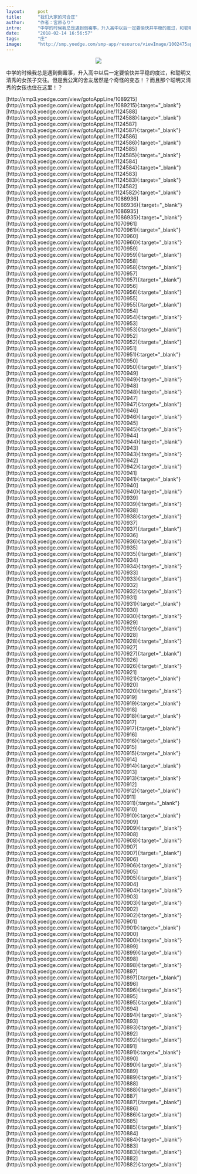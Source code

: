 ```yaml
---
layout:     post
title:      "我们大家的河合庄"
author:     "作者：宮原るり"
intro:      "中学的时候我总是遇到倒霉事，升入高中以后一定要愉快并平稳的度过，和聪明又清秀的女孩子交往。但是我公寓的舍友居然是个奇怪的变态！？而且那个聪明又清秀的女孩也住在这里！？"
date:       "2018-02-14 16:56:57"
tags:       "庄"
image:      "http://smp.yoedge.com/smp-app/resource/viewImage/1002475appline.png"
---
```

<div style="text-align: center">
<p><img src="http://smp.yoedge.com/smp-app/resource/viewImage/1002475appline.png"/></p>
</div>
<p class="post-meta">
<span>中学的时候我总是遇到倒霉事，升入高中以后一定要愉快并平稳的度过，和聪明又清秀的女孩子交往。但是我公寓的舍友居然是个奇怪的变态！？而且那个聪明又清秀的女孩也住在这里！？</span>
</p>
[http://smp3.yoedge.com/view/gotoAppLine/1089215](http://smp3.yoedge.com/view/gotoAppLine/1089215){:target="_blank"}
[http://smp3.yoedge.com/view/gotoAppLine/1124588](http://smp3.yoedge.com/view/gotoAppLine/1124588){:target="_blank"}
[http://smp3.yoedge.com/view/gotoAppLine/1124587](http://smp3.yoedge.com/view/gotoAppLine/1124587){:target="_blank"}
[http://smp3.yoedge.com/view/gotoAppLine/1124586](http://smp3.yoedge.com/view/gotoAppLine/1124586){:target="_blank"}
[http://smp3.yoedge.com/view/gotoAppLine/1124585](http://smp3.yoedge.com/view/gotoAppLine/1124585){:target="_blank"}
[http://smp3.yoedge.com/view/gotoAppLine/1124584](http://smp3.yoedge.com/view/gotoAppLine/1124584){:target="_blank"}
[http://smp3.yoedge.com/view/gotoAppLine/1124583](http://smp3.yoedge.com/view/gotoAppLine/1124583){:target="_blank"}
[http://smp3.yoedge.com/view/gotoAppLine/1124582](http://smp3.yoedge.com/view/gotoAppLine/1124582){:target="_blank"}
[http://smp3.yoedge.com/view/gotoAppLine/1086936](http://smp3.yoedge.com/view/gotoAppLine/1086936){:target="_blank"}
[http://smp3.yoedge.com/view/gotoAppLine/1086935](http://smp3.yoedge.com/view/gotoAppLine/1086935){:target="_blank"}
[http://smp3.yoedge.com/view/gotoAppLine/1070961](http://smp3.yoedge.com/view/gotoAppLine/1070961){:target="_blank"}
[http://smp3.yoedge.com/view/gotoAppLine/1070960](http://smp3.yoedge.com/view/gotoAppLine/1070960){:target="_blank"}
[http://smp3.yoedge.com/view/gotoAppLine/1070959](http://smp3.yoedge.com/view/gotoAppLine/1070959){:target="_blank"}
[http://smp3.yoedge.com/view/gotoAppLine/1070958](http://smp3.yoedge.com/view/gotoAppLine/1070958){:target="_blank"}
[http://smp3.yoedge.com/view/gotoAppLine/1070957](http://smp3.yoedge.com/view/gotoAppLine/1070957){:target="_blank"}
[http://smp3.yoedge.com/view/gotoAppLine/1070956](http://smp3.yoedge.com/view/gotoAppLine/1070956){:target="_blank"}
[http://smp3.yoedge.com/view/gotoAppLine/1070955](http://smp3.yoedge.com/view/gotoAppLine/1070955){:target="_blank"}
[http://smp3.yoedge.com/view/gotoAppLine/1070954](http://smp3.yoedge.com/view/gotoAppLine/1070954){:target="_blank"}
[http://smp3.yoedge.com/view/gotoAppLine/1070953](http://smp3.yoedge.com/view/gotoAppLine/1070953){:target="_blank"}
[http://smp3.yoedge.com/view/gotoAppLine/1070952](http://smp3.yoedge.com/view/gotoAppLine/1070952){:target="_blank"}
[http://smp3.yoedge.com/view/gotoAppLine/1070951](http://smp3.yoedge.com/view/gotoAppLine/1070951){:target="_blank"}
[http://smp3.yoedge.com/view/gotoAppLine/1070950](http://smp3.yoedge.com/view/gotoAppLine/1070950){:target="_blank"}
[http://smp3.yoedge.com/view/gotoAppLine/1070949](http://smp3.yoedge.com/view/gotoAppLine/1070949){:target="_blank"}
[http://smp3.yoedge.com/view/gotoAppLine/1070948](http://smp3.yoedge.com/view/gotoAppLine/1070948){:target="_blank"}
[http://smp3.yoedge.com/view/gotoAppLine/1070947](http://smp3.yoedge.com/view/gotoAppLine/1070947){:target="_blank"}
[http://smp3.yoedge.com/view/gotoAppLine/1070946](http://smp3.yoedge.com/view/gotoAppLine/1070946){:target="_blank"}
[http://smp3.yoedge.com/view/gotoAppLine/1070945](http://smp3.yoedge.com/view/gotoAppLine/1070945){:target="_blank"}
[http://smp3.yoedge.com/view/gotoAppLine/1070944](http://smp3.yoedge.com/view/gotoAppLine/1070944){:target="_blank"}
[http://smp3.yoedge.com/view/gotoAppLine/1070943](http://smp3.yoedge.com/view/gotoAppLine/1070943){:target="_blank"}
[http://smp3.yoedge.com/view/gotoAppLine/1070942](http://smp3.yoedge.com/view/gotoAppLine/1070942){:target="_blank"}
[http://smp3.yoedge.com/view/gotoAppLine/1070941](http://smp3.yoedge.com/view/gotoAppLine/1070941){:target="_blank"}
[http://smp3.yoedge.com/view/gotoAppLine/1070940](http://smp3.yoedge.com/view/gotoAppLine/1070940){:target="_blank"}
[http://smp3.yoedge.com/view/gotoAppLine/1070939](http://smp3.yoedge.com/view/gotoAppLine/1070939){:target="_blank"}
[http://smp3.yoedge.com/view/gotoAppLine/1070938](http://smp3.yoedge.com/view/gotoAppLine/1070938){:target="_blank"}
[http://smp3.yoedge.com/view/gotoAppLine/1070937](http://smp3.yoedge.com/view/gotoAppLine/1070937){:target="_blank"}
[http://smp3.yoedge.com/view/gotoAppLine/1070936](http://smp3.yoedge.com/view/gotoAppLine/1070936){:target="_blank"}
[http://smp3.yoedge.com/view/gotoAppLine/1070935](http://smp3.yoedge.com/view/gotoAppLine/1070935){:target="_blank"}
[http://smp3.yoedge.com/view/gotoAppLine/1070934](http://smp3.yoedge.com/view/gotoAppLine/1070934){:target="_blank"}
[http://smp3.yoedge.com/view/gotoAppLine/1070933](http://smp3.yoedge.com/view/gotoAppLine/1070933){:target="_blank"}
[http://smp3.yoedge.com/view/gotoAppLine/1070932](http://smp3.yoedge.com/view/gotoAppLine/1070932){:target="_blank"}
[http://smp3.yoedge.com/view/gotoAppLine/1070931](http://smp3.yoedge.com/view/gotoAppLine/1070931){:target="_blank"}
[http://smp3.yoedge.com/view/gotoAppLine/1070930](http://smp3.yoedge.com/view/gotoAppLine/1070930){:target="_blank"}
[http://smp3.yoedge.com/view/gotoAppLine/1070929](http://smp3.yoedge.com/view/gotoAppLine/1070929){:target="_blank"}
[http://smp3.yoedge.com/view/gotoAppLine/1070928](http://smp3.yoedge.com/view/gotoAppLine/1070928){:target="_blank"}
[http://smp3.yoedge.com/view/gotoAppLine/1070927](http://smp3.yoedge.com/view/gotoAppLine/1070927){:target="_blank"}
[http://smp3.yoedge.com/view/gotoAppLine/1070926](http://smp3.yoedge.com/view/gotoAppLine/1070926){:target="_blank"}
[http://smp3.yoedge.com/view/gotoAppLine/1070921](http://smp3.yoedge.com/view/gotoAppLine/1070921){:target="_blank"}
[http://smp3.yoedge.com/view/gotoAppLine/1070920](http://smp3.yoedge.com/view/gotoAppLine/1070920){:target="_blank"}
[http://smp3.yoedge.com/view/gotoAppLine/1070919](http://smp3.yoedge.com/view/gotoAppLine/1070919){:target="_blank"}
[http://smp3.yoedge.com/view/gotoAppLine/1070918](http://smp3.yoedge.com/view/gotoAppLine/1070918){:target="_blank"}
[http://smp3.yoedge.com/view/gotoAppLine/1070917](http://smp3.yoedge.com/view/gotoAppLine/1070917){:target="_blank"}
[http://smp3.yoedge.com/view/gotoAppLine/1070916](http://smp3.yoedge.com/view/gotoAppLine/1070916){:target="_blank"}
[http://smp3.yoedge.com/view/gotoAppLine/1070915](http://smp3.yoedge.com/view/gotoAppLine/1070915){:target="_blank"}
[http://smp3.yoedge.com/view/gotoAppLine/1070914](http://smp3.yoedge.com/view/gotoAppLine/1070914){:target="_blank"}
[http://smp3.yoedge.com/view/gotoAppLine/1070913](http://smp3.yoedge.com/view/gotoAppLine/1070913){:target="_blank"}
[http://smp3.yoedge.com/view/gotoAppLine/1070912](http://smp3.yoedge.com/view/gotoAppLine/1070912){:target="_blank"}
[http://smp3.yoedge.com/view/gotoAppLine/1070911](http://smp3.yoedge.com/view/gotoAppLine/1070911){:target="_blank"}
[http://smp3.yoedge.com/view/gotoAppLine/1070910](http://smp3.yoedge.com/view/gotoAppLine/1070910){:target="_blank"}
[http://smp3.yoedge.com/view/gotoAppLine/1070909](http://smp3.yoedge.com/view/gotoAppLine/1070909){:target="_blank"}
[http://smp3.yoedge.com/view/gotoAppLine/1070908](http://smp3.yoedge.com/view/gotoAppLine/1070908){:target="_blank"}
[http://smp3.yoedge.com/view/gotoAppLine/1070907](http://smp3.yoedge.com/view/gotoAppLine/1070907){:target="_blank"}
[http://smp3.yoedge.com/view/gotoAppLine/1070906](http://smp3.yoedge.com/view/gotoAppLine/1070906){:target="_blank"}
[http://smp3.yoedge.com/view/gotoAppLine/1070905](http://smp3.yoedge.com/view/gotoAppLine/1070905){:target="_blank"}
[http://smp3.yoedge.com/view/gotoAppLine/1070904](http://smp3.yoedge.com/view/gotoAppLine/1070904){:target="_blank"}
[http://smp3.yoedge.com/view/gotoAppLine/1070903](http://smp3.yoedge.com/view/gotoAppLine/1070903){:target="_blank"}
[http://smp3.yoedge.com/view/gotoAppLine/1070902](http://smp3.yoedge.com/view/gotoAppLine/1070902){:target="_blank"}
[http://smp3.yoedge.com/view/gotoAppLine/1070901](http://smp3.yoedge.com/view/gotoAppLine/1070901){:target="_blank"}
[http://smp3.yoedge.com/view/gotoAppLine/1070900](http://smp3.yoedge.com/view/gotoAppLine/1070900){:target="_blank"}
[http://smp3.yoedge.com/view/gotoAppLine/1070899](http://smp3.yoedge.com/view/gotoAppLine/1070899){:target="_blank"}
[http://smp3.yoedge.com/view/gotoAppLine/1070898](http://smp3.yoedge.com/view/gotoAppLine/1070898){:target="_blank"}
[http://smp3.yoedge.com/view/gotoAppLine/1070897](http://smp3.yoedge.com/view/gotoAppLine/1070897){:target="_blank"}
[http://smp3.yoedge.com/view/gotoAppLine/1070896](http://smp3.yoedge.com/view/gotoAppLine/1070896){:target="_blank"}
[http://smp3.yoedge.com/view/gotoAppLine/1070895](http://smp3.yoedge.com/view/gotoAppLine/1070895){:target="_blank"}
[http://smp3.yoedge.com/view/gotoAppLine/1070894](http://smp3.yoedge.com/view/gotoAppLine/1070894){:target="_blank"}
[http://smp3.yoedge.com/view/gotoAppLine/1070893](http://smp3.yoedge.com/view/gotoAppLine/1070893){:target="_blank"}
[http://smp3.yoedge.com/view/gotoAppLine/1070892](http://smp3.yoedge.com/view/gotoAppLine/1070892){:target="_blank"}
[http://smp3.yoedge.com/view/gotoAppLine/1070891](http://smp3.yoedge.com/view/gotoAppLine/1070891){:target="_blank"}
[http://smp3.yoedge.com/view/gotoAppLine/1070890](http://smp3.yoedge.com/view/gotoAppLine/1070890){:target="_blank"}
[http://smp3.yoedge.com/view/gotoAppLine/1070889](http://smp3.yoedge.com/view/gotoAppLine/1070889){:target="_blank"}
[http://smp3.yoedge.com/view/gotoAppLine/1070888](http://smp3.yoedge.com/view/gotoAppLine/1070888){:target="_blank"}
[http://smp3.yoedge.com/view/gotoAppLine/1070887](http://smp3.yoedge.com/view/gotoAppLine/1070887){:target="_blank"}
[http://smp3.yoedge.com/view/gotoAppLine/1070886](http://smp3.yoedge.com/view/gotoAppLine/1070886){:target="_blank"}
[http://smp3.yoedge.com/view/gotoAppLine/1070885](http://smp3.yoedge.com/view/gotoAppLine/1070885){:target="_blank"}
[http://smp3.yoedge.com/view/gotoAppLine/1070884](http://smp3.yoedge.com/view/gotoAppLine/1070884){:target="_blank"}
[http://smp3.yoedge.com/view/gotoAppLine/1070883](http://smp3.yoedge.com/view/gotoAppLine/1070883){:target="_blank"}
[http://smp3.yoedge.com/view/gotoAppLine/1070882](http://smp3.yoedge.com/view/gotoAppLine/1070882){:target="_blank"}


